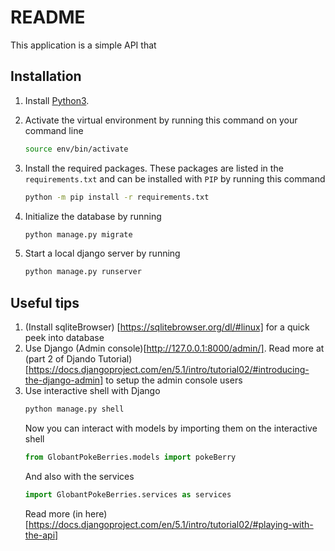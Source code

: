 # README

This application is a simple API that 

## Installation
1. Install [Python3](https://www.python.org/downloads/).

2. Activate the virtual environment by running this command on your command line 
    ``` bash
    source env/bin/activate
    ```

3.  Install the required packages. These packages are listed in the `requirements.txt` and can be installed with `PIP` by running this command
    ```bash
    python -m pip install -r requirements.txt
    ``` 

4. Initialize the database by running
   ```bash
   python manage.py migrate
    ```

5. Start a local django server by running
   ```bash 
   python manage.py runserver
   ```

## Useful tips

1. (Install sqliteBrowser) [https://sqlitebrowser.org/dl/#linux] for a quick peek into database
2. Use Django (Admin console)[http://127.0.0.1:8000/admin/]. Read more at (part 2 of Djando Tutorial)[https://docs.djangoproject.com/en/5.1/intro/tutorial02/#introducing-the-django-admin] to setup the admin console users
3. Use interactive shell with Django
    ```bash
    python manage.py shell
    ```
    Now you can interact with models by importing them on the interactive shell
    ```python
    from GlobantPokeBerries.models import pokeBerry
    ```
    And also with the services
    ```python
    import GlobantPokeBerries.services as services
    ```
    Read more (in here)[https://docs.djangoproject.com/en/5.1/intro/tutorial02/#playing-with-the-api]